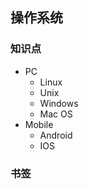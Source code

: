 ## 操作系统

### 知识点

- PC
  - Linux
  - Unix
  - Windows
  - Mac OS
- Mobile
  - Android
  - IOS

### 书签